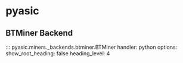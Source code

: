 # pyasic
## BTMiner Backend

::: pyasic.miners._backends.btminer.BTMiner
    handler: python
    options:
        show_root_heading: false
        heading_level: 4
